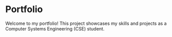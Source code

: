 # Portfolio
Welcome to my portfolio! This project showcases my skills and projects as a Computer Systems Engineering (CSE) student.
